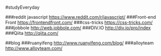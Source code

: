 #studyEveryday

###reddit javascript
https://www.reddit.com/r/javascript/
###Front-end Front
https://frontendfront.com/
###css-tricks
https://css-tricks.com/
###jobbole
http://web.jobbole.com/
###DIV.IO
http://div.io/pro/index
###Qiita
http://qiita.com/

##blog
###ruanyifeng
http://www.ruanyifeng.com/blog/
###alloyteam
http://www.alloyteam.com/
